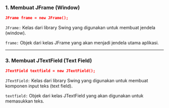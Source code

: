 
### 1. Membuat JFrame (Window)

```json 
JFrame frame = new JFrame();
```
`JFrame:` Kelas dari library Swing yang digunakan untuk membuat jendela (window).

`frame:` Objek dari kelas JFrame yang akan menjadi jendela utama aplikasi.
***
### 3. Membuat JTextField (Text Field)

```json
JTextField textfield = new JTextField();
```
`JTextField:` Kelas dari library Swing yang digunakan untuk membuat komponen input teks (text field).


`textfield:` Objek dari kelas JTextField yang akan digunakan untuk memasukkan teks.



